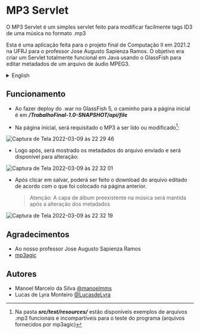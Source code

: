 # MP3 Servlet
O MP3 Servlet é um simples servlet feito para modificar facilmente tags ID3 de uma música no formato .mp3

Esta é uma aplicação feita para o projeto final de Computação II em 2021.2 na UFRJ para o professor Jose Augusto Sapienza Ramos. O objetivo era criar um Servlet totalmente funcional em Java usando o GlassFish para editar metadados de um arquivo de áudio MPEG3.

  <details><summary>English</summary>
  <p>

  >MP3 Servlet is a simple servlet made to modify an ID3 tag of a given MP3 file. 

  >This was an application developed for the final project in Object-Oriented Programming in Java (Computação II), in 2022 at Federal University of Rio de Janeiro. The objective was to create a working java servlet tool to edit metadata of an MPEG3 audio file using GlassFish.

  </details> 

## Funcionamento

- Ao fazer deploy do .war no GlassFish 5, o caminho para a página inicial é em ***/TrabalhoFinal-1.0-SNAPSHOT/api/file***

- Na página inicial, será requisitado o MP3 a ser lido ou modificado[^1]:

![Captura de Tela 2022-03-09 às 22 29 46](https://user-images.githubusercontent.com/69607669/157572508-55058b0e-312b-4e3f-8d7b-56643cb0e80d.png)

- Logo após, será mostrado os metadados do arquivo enviado e será disponível para alteração:

![Captura de Tela 2022-03-09 às 22 32 01](https://user-images.githubusercontent.com/69607669/157572817-e9ec86d4-e045-4aaf-8d9a-4347ea8f09f1.png)

- Após clicar em salvar, poderá ser feito o download do arquivo editado de acordo com o que foi colocado na página anterior.
    > Atenção: A capa de álbum preexistente na música será mantida após a alteração dos metadados

![Captura de Tela 2022-03-09 às 22 32 19](https://user-images.githubusercontent.com/69607669/157573052-4adbed2c-eb01-451a-bcb2-80b5b3692a2b.png)

## Agradecimentos
 - Ao nosso professor Jose Augusto Sapienza Ramos
 - [mp3agic](https://github.com/mpatric/mp3agic)

## Autores
 - Manoel Marcelo da Silva [@manoelmms](https://github.com/manoelmms)
 - Lucas de Lyra Monteiro [@LucasdeLyra](https://github.com/LucasdeLyra)

[^1]:Na pasta ***src/test/resources/*** estão disponíveis exemplos de arquivos .mp3 funcionais e incompartíveis para o teste do programa (arquivos fornecidos por mp3agic)

